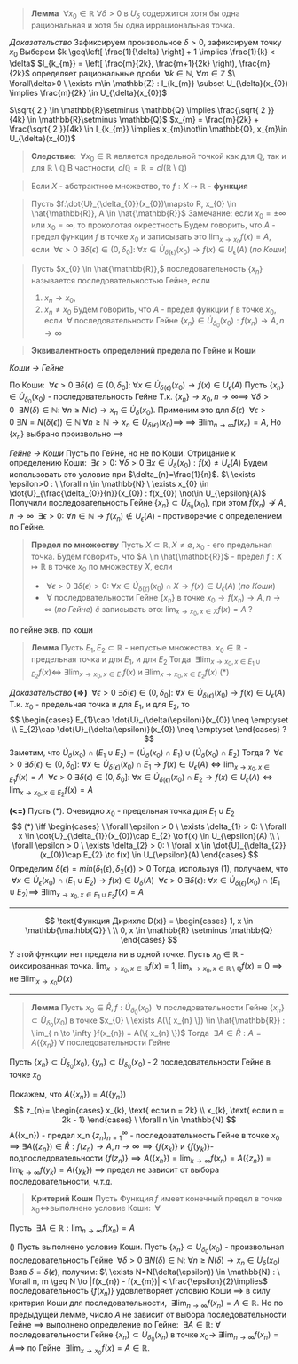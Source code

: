 >**Лемма**
>$\ \forall x_{0}\in \mathbb{R} \ \forall\delta>0$ в $U_{\delta}$ содержится хотя бы одна рациональная и хотя бы одна иррациональная точка.

*Доказательство*
Зафиксируем произвольное $\delta>0$, зафиксируем точку $x_{0}$
Выберем $k \geq\left[ \frac{1}{\delta} \right] + 1 \implies \frac{1}{k} < \delta$
$I_{k_{m}} = \left[ \frac{m}{2k}, \frac{m+1}{2k} \right), \frac{m}{2k}$ определяет рациональные дроби $\ \forall k\in \mathbb{N}, \ \forall m\in \mathbb{Z}$
$\ \forall\delta>0 \ \exists m\in \mathbb{Z} : I_{k_{m}} \subset U_{\delta}(x_{0}) \implies \frac{m}{2k} \in U_{\delta}(x_{0})$

$\sqrt{ 2 } \in \mathbb{R}\setminus \mathbb{Q} \implies \frac{\sqrt{ 2 }}{4k} \in \mathbb{R}\setminus \mathbb{Q}$
$x_{m} = \frac{m}{2k} + \frac{\sqrt{ 2 }}{4k} \in I_{k_{m}} \implies x_{m}\not\in \mathbb{Q}, x_{m}\in U_{\delta}(x_{0})$

> **Следствие**: 
> $\ \forall x_{0}\in \mathbb{R}$ является предельной точкой как для $\mathbb{Q}$, так и для $\mathbb{R}\setminus \mathbb{Q}$
> В частности, $cl\mathbb{Q} = \mathbb{R} = cl(\mathbb{R}\setminus \mathbb{Q})$

>Если $X$ - абстрактное множество, то $f:X\mapsto \mathbb{R}$ - **функция**

>Пусть $f:\dot{U}_{\delta_{0}}(x_{0})\mapsto R, x_{0} \in \hat{\mathbb{R}}, A \in \hat{\mathbb{R}}$
>Замечание: если $x_{0} = \pm \infty$ или $x_{0} = \infty$, то проколотая окрестность
>Будем говорить, что $A$ - предел функции $f$ в точке $x_{0}$ и записывать
>это $\lim_{ x \to x_{0} }f(x)=A$, если 
>$\ \forall \epsilon > 0 \ \exists \delta(\epsilon) \in (0, \delta_{0}] : \ \forall x \in \dot{U}_{\delta(\epsilon)}(x_{0}) \to f(x) \in U_{\epsilon}(A)$ (*по Коши*)

>Пусть $x_{0} \in \hat{\mathbb{R}},$ последовательность $\{ x_{n} \}$ называется последовательностью Гейне, если
>1) $x_{n} \to x_{0}$, 
>2) $x_{n} \neq x_{0}$
>Будем говорить, что $A$ - предел функции $f$ в точке $x_{0}$, если
>$\ \forall$ последовательности Гейне $\{ x_{n} \} \in \dot{U}_{\delta_{0}}(x_{0}) :f(x_{n}) \to A, n \to \infty$

>**Эквивалентность определений предела по Гейне и Коши**

*Коши -> Гейне*

По Коши: $\ \forall \epsilon > 0 \ \exists \delta(\epsilon) \in (0, \delta_{0}] : \ \forall x \in \dot{U}_{\delta(\epsilon)}(x_{0}) \to f(x) \in U_{\epsilon}(A)$
Пусть $\{x_{n}\} \in \dot{U}_{\delta_{0}}(x_{0})$ - последовательность Гейне
Т.к. $\{ x_{n} \} \to x_{0}, n\to \infty\implies \ \forall\delta>0\ \ \exists N(\delta) \in \mathbb{N} : \ \forall n \geq N(\epsilon) \to x_{n} \in \dot{U}_{\delta}(x_{0})$. Применим это для $\delta(\epsilon)$
$\ \forall \epsilon >0 \ \exists N = N(\delta(\epsilon)) \in \mathbb{N} \ \forall n \geq \mathbb{N} \to x_{n} \in \dot{U}_{\delta(\epsilon)}(x_{0})\implies$ $\implies \ \exists \lim_{ n \to \infty } f(x_{n}) = A$, Но $\{ x_{n} \}$ выбрано произвольно $\implies$

*Гейне -> Коши*
Пусть по Гейне, но не по Коши.
Отрицание к определению Коши: $\ \exists\epsilon>0:\ \forall\delta>0\ \exists x\in \dot{U}_{\delta}(x_{0}) : f(x) \neq U_{\epsilon}(A)$
Будем использовать это условие при $\delta_{n}=\frac{1}{n}$.
$\ \exists \epsilon>0 : \ \forall n \in \mathbb{N} \ \exists x_{0} \in \dot{U}_{\frac{\delta_{0}}{n}}(x_{0}) : f(x_{0}) \not\in U_{\epsilon}(A)$
Получили последовательность Гейне $\{ x_{n} \} \subset \dot{U}_{\delta_{0}}(x_{0})$, при этом $f(x_{n}) \not\to A, n \to \infty$
$\ \exists\epsilon>0:\ \forall n\in \mathbb{N} \to f(x_{n}) \not\in U_{\epsilon}(A)$ - противоречие с определением по Гейне.

>**Предел по множеству**
>Пусть $X \subset \mathbb{R}, X \neq \emptyset, x_{0}$ - его предельная точка. 
>Будем говорить, что $A \in \hat{\mathbb{R}}$ - предел $f:X\mapsto \mathbb{R}$ в точке $x_{0}$ по
>множеству $X$, если 
>- $\ \forall\epsilon>0 \ \exists \delta(\epsilon)>0 : \ \forall x\in \dot{U}_{\delta(\epsilon)}(x_{0})\cap X \to f(x) \in U_{\epsilon}(A)$ (*по Коши*)
>- $\ \forall$ последовательности Гейне $\{ x_{n} \}$ в точке $x_{0} \to f(x_{n}) \to A, n\to \infty$ (*по Гейне*)
>$\hat{c}$
>записывать это: $\lim_{ x \to x_{0}, x \in X }f(x) = A$ ?

по гейне экв. по коши

>**Лемма**
>Пусть $E_{1}, E_{2} \subset \mathbb{R}$ - непустые множества.
>$x_{0}\in \mathbb{R}$ - предельная точка и для $E_{1}$, и для $E_{2}$
>Тогда $\ \exists \lim_{ x \to x_{0}, x \in E_{1}\cup E_{2} }f(x) \iff \ \exists \lim_{ x \to x_{0}, x \in E_{1} }f(x)$ и $\exists \lim_{ x \to x_{0}, x \in E_{2} }f(x)$ (\*)

*Доказательство*
**(=>)**
$\ \forall \epsilon > 0 \ \exists \delta(\epsilon) \in (0, \delta_{0}] : \ \forall x \in \dot{U}_{\delta(\epsilon)}(x_{0}) \to f(x) \in U_{\epsilon}(A)$
Т.к. $x_{0}$ - предельная точка и для $E_{1}$, и для $E_{2}$, то
$$
\begin{cases}
E_{1}\cap \dot{U}_{\delta(\epsilon)}(x_{0}) \neq \emptyset \\
E_{2}\cap \dot{U}_{\delta(\epsilon)}(x_{0}) \neq \emptyset
\end{cases} ?
$$
Заметим, что $\dot{U}_{\delta}(x_{0}) \cap (E_{1} \cup E_{2}) = (\dot{U}_{\delta}(x_{0}) \cap E_{1}) \cup (\dot{U}_{\delta}(x_{0}) \cap E_{2})$
Тогда ?
$\ \forall \epsilon > 0 \ \exists \delta(\epsilon) \in (0, \delta_{0}] : \ \forall x \in \dot{U}_{\delta(\epsilon)}(x_{0})\cap E_{1} \to f(x) \in U_{\epsilon}(A) \iff \lim_{ x \to x_{0}, x \in E_{1} }f(x) = A$
$\ \forall \epsilon > 0 \ \exists \delta(\epsilon) \in (0, \delta_{0}] : \ \forall x \in \dot{U}_{\delta(\epsilon)}(x_{0})\cap E_{2} \to f(x) \in U_{\epsilon}(A) \iff \lim_{ x \to x_{0}, x \in E_{2} }f(x) = A$

**(<=)**
Пусть (\*). Очевидно $x_{0}$ - предельная точка для $E_{1}\cup E_{2}$
$$
(*) \iff
\begin{cases}
\ \forall \epsilon > 0 \ \exists \delta_{1}  > 0: \ \forall x \in \dot{U}_{\delta_{1}}(x_{0})\cap E_{2} \to f(x) \in U_{\epsilon}(A) \\
\ \forall \epsilon > 0 \ \exists \delta_{2}  > 0: \ \forall x \in \dot{U}_{\delta_{2}}(x_{0})\cap E_{2} \to f(x) \in U_{\epsilon}(A)
\end{cases}
$$
Определим $\delta(\epsilon) = min(\delta_{1}(\epsilon), \delta_{2}(\epsilon)) > 0$
Тогда, используя (1), получаем, что $\ \forall x\in \dot{U}_{\epsilon}(x_{0}) \cap (E_{1}\cup E_{2}) \to f(x) \in U_{\delta}(A)$
$\ \forall\epsilon>0 \ \exists\delta(\epsilon): \ \forall x \in \dot{U}_{\delta(\epsilon)}(x_{0}) \cap (E_{1} \cup E_{2}) \implies \ \exists \lim_{ x \to x_{0}, x \in E_{1}\cup E_{2} }f(x)=A$
___
$$
\text{Функция Дирихле D(x)} =
\begin{cases}
1, x \in \mathbb{\mathbb{Q}} \ \\
0, x \in \mathbb{R} \setminus \mathbb{Q}
\end{cases}
$$
У этой функции нет предела ни в одной точке.
Пусть $x_{0} \in \mathbb{R}$ - фиксированная точка.
$\lim_{ x \to x_{0}, x \in \mathbb{R} }f(x) = 1, \lim_{ x \to x_{0}, x \in \mathbb{R} \setminus \mathbb{Q} }f(x) = 0 \implies \text{не } \exists \lim_{ x \to x_{0} }D(x)$

___
>**Лемма**
>Пусть $x_{0}\in \hat{R}, f:\dot{U}_{\delta_{0}}(x_{0})$
>$\ \forall$ последовательности Гейне $\{ x_{n} \} \subset \dot{U}_{\delta_{0}}(x_{0})$ в точке $x_{0} \ \exists A(\{ x_{n} \}) \in \hat{\mathbb{R}} : \lim_{ n \to \infty }f(x_{n}) = A(\{ x_{n} \})$
>Тогда $\ \exists A \in \hat{R} : A=A(\{ x_{n} \}) \ \forall$ последовательности Гейне

Пусть $\{ x_{n} \} \subset \dot{U}_{\delta_{0}}(x_{0})$, $\{ y_{n} \} \subset \dot{U}_{\delta_{0}}(x_{0})$ - 2 последовательности Гейне в точке $x_{0}$

Покажем, что $A(\{ x_{n} \}) = A(\{ y_{n} \})$
$$
z_{n}=
\begin{cases}
x_{k}, \text{ если n = 2k} \\
x_{k}, \text{ если n = 2k - 1}
\end{cases}
\ \forall n \in \mathbb{N}
$$
A({x_n}) - предел x_n
$\{ z_{n} \}_{n=1}^\infty$ - последовательность Гейне в точке $x_{0}$ $\implies \ \exists A(\{ z_{n} \}) \in \hat{R} : f(z_{n}) \to A, n\to \infty \implies \{ f(x_{k}) \}$ и  $\{ f(y_{k}) \}$- подпоследовательности $\{ f(z_{n}) \} \implies A(\{ x_{n} \}) = \lim_{ k \to \infty }f(x_{n}) = A(\{ z_{n} \}) = \lim_{ k \to \infty }f(y_{k}) = A(\{ y_{k} \})$
$\implies$ предел не зависит от выбора последовательности, *ч.т.д.*

>**Критерий Коши**
>Пусть 
>Функция $f$ имеет конечный предел в точке $x_{0} \iff$выполнено 
>условие Коши: $\ \forall$

Пусть $\ \exists A \in \mathbb{R} : \lim_{ n \to \infty }f(x_{n}) = A$

()
Пусть выполнено условие Коши.
Пусть $\{ x_{n} \}\subset U_{\delta_{0}}(x_{0})$ - произвольная последовательность Гейне
$\ \forall \delta>0 \ \exists N(\delta) \in \mathbb{N}: \ \forall n \geq N(\delta) \to x_{n} \in \dot{U}_{\delta}(x_{0})$
Взяв $\delta=\delta(\epsilon)$, получим: $\ \exists N=N(\delta(\epsilon)) \in \mathbb{N} : \ \forall n, m \geq N \to |f(x_{n}) - f(x_{m})| < \frac{\epsilon}{2}\implies$ последовательность $\{ f(x_{n}) \}$ удовлетворяет условию Коши $\implies$ в силу критерия Коши для последовательности, $\ \exists \lim_{ n \to \infty }f(x_{n}) = A \in \mathbb{R}$.
Но по предыдущей лемме, число $A$ не зависит от выбора последовательности Гейне $\implies$ выполнено определение по Гейне: $\ \exists A \in \mathbb{R}:\ \forall$ последовательности Гейне $\{ x_{n} \}\subset \dot{U}_{\delta_{0}}(x_{n})$ в точке $x_{0} \to \ \exists \lim_{ n \to \infty }f(x_{n})=A \implies$ по Гейне $\ \exists \lim_{ x \to x_{0} }f(x)=A\in \mathbb{R}$.

